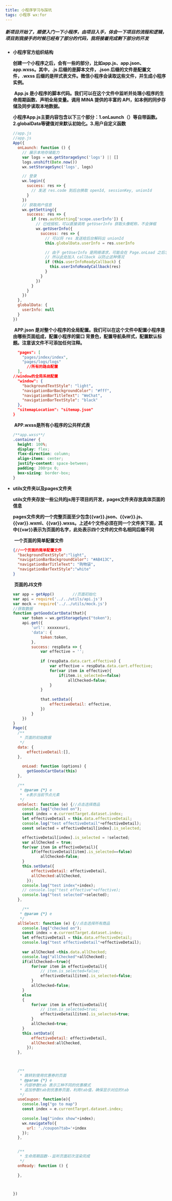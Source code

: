 ```yaml
---
title: 小程序学习与踩坑
tags: 小程序 wx:for
---
```

##### 新项目开始了，顺便入门一下小程序，由项目入手，体会一下项目的流程和逻辑，项目到我接手的时候已经有了部分的代码，我将接着完成剩下部分的开发
<!--more-->

- **小程序官方组织结构**

  ​		**创建一个小程序之后，会有一些的部分，比如app.js、app.json、app.wxss。其中，.js 后缀的是脚本文件，.json 后缀的文件是配置文件，.wxss 后缀的是样式表文件。微信小程序会读取这些文件，并生成小程序实例。**

  ​		**App.js 是小程序的脚本代码。我们可以在这个文件中监听并处理小程序的生命周期函数、声明全局变量。调用 MINA 提供的丰富的 API，如本例的同步存储及同步读取本地数据。**
  
  ​		**小程序App.js主要内容包含以下三个部分：1.onLaunch（）等自带函数。2.globalData等键值对来默认初始化。3.用户自定义函数**
  
  ```javascript
  //app.js
  //app.js
  App({
    onLaunch: function () {
      // 展示本地存储能力
      var logs = wx.getStorageSync('logs') || []
      logs.unshift(Date.now())
      wx.setStorageSync('logs', logs)
  
      // 登录
      wx.login({
        success: res => {
          // 发送 res.code 到后台换取 openId, sessionKey, unionId
        }
      })
      // 获取用户信息
      wx.getSetting({
        success: res => {
          if (res.authSetting['scope.userInfo']) {
            // 已经授权，可以直接调用 getUserInfo 获取头像昵称，不会弹框
            wx.getUserInfo({
              success: res => {
                // 可以将 res 发送给后台解码出 unionId
                this.globalData.userInfo = res.userInfo
  
                // 由于 getUserInfo 是网络请求，可能会在 Page.onLoad 之后才返回
                // 所以此处加入 callback 以防止这种情况
                if (this.userInfoReadyCallback) {
                  this.userInfoReadyCallback(res)
                }
              }
            })
          }
        }
      })
    },
    globalData: {
      userInfo: null
    }
  })
  
  ```
  
  ​		**APP.json 是对整个小程序的全局配置。我们可以在这个文件中配置小程序是由哪些页面组成，配置小程序的窗口 背景色，配置导航条样式，配置默认标题。注意该文件不可添加任何注释。**
  
  ```json
    "pages": [
      "pages/index/index",
      "pages/logs/logs"
        //所有的路由配置
    ],
  //window的全局系统配置
    "window": {
      "backgroundTextStyle": "light",
      "navigationBarBackgroundColor": "#fff",
      "navigationBarTitleText": "WeChat",
      "navigationBarTextStyle": "black"
    },
    "sitemapLocation": "sitemap.json"
  }
  ```
  
  ​		**APP.wxss是所有小程序的公共样式表**
  
  ```css
  /**app.wxss**/
  .container {
    height: 100%;
    display: flex;
    flex-direction: column;
    align-items: center;
    justify-content: space-between;
    padding: 200rpx 0;
    box-sizing: border-box;
  } 
  
  ```
  
- **utils文件夹以及pages文件夹**

  ​		**utils文件夹存放一些公共的js用于项目的开发，pages文件夹存放具体页面的信息**

  ​		**pages文件夹的一个完整页面至少包含{{var}}.json、{{var}}.js、{{var}}.wxml、{{var}}.wxss。上述4个文件必须在同一个文件夹下面，其中{{var}}表示为页面的名字，此处表示四个文件的文件名相同后缀不同**

  ​		**一个页面的简单配置文件**

  ```json
  {//一个页面的简单配置文件
    "backgroundTextStyle":"light",
    "navigationBarBackgroundColor": "#AB413C",
    "navigationBarTitleText": "购物袋",
    "navigationBarTextStyle":"white"
  }
  ```

  ​		**页面的JS文件**

  ```javascript
  var app = getApp()		//页面初始化
  var api = require('../../utils/api.js')
  var mock = require('../../utils/mock.js')
  //获取数据
  function getGoodsCartData(that){
      var token = wx.getStorageSync("token");
      api.get({
          'url': xxxxxxuri,
          'data': {
              token:token,
          },
          success: respData => {
              var effective = '';
           
              if (respData.data.cart.effective) {
                  var effective = respData.data.cart.effective;
                  for(var item in effective){
                      if(item.is_selected==false)
                          allChecked=false; 
                  }
              }
            
              that.setData({
                  effectiveDetail: effective,
              })
          }
      })
  }
  Page({
    /**
     * 页面的初始数据
     */
    data: {
        effectiveDetail:[],
    },
      
      onLoad: function (options) {
        getGoodsCartData(this)
    },
  
    /**
     * @param {*} e
     *  e表示当前节点元素
     */
    onSelect: function (e) {//点击选择商品
      console.log("checked on");
      const index = e.currentTarget.dataset.index;
      let effectiveDetail = this.data.effectiveDetail;
      console.log("test effectiveDetail"+effectiveDetail);
      const selected = effectiveDetail[index].is_selected;
  
      effectiveDetail[index].is_selected = !selected;
      var allChecked = true;
      for(var item in effectiveDetail){
          if(effectiveDetail[item].is_selected==false)
              allChecked=false; 
      }
      this.setData({
          effectiveDetail: effectiveDetail,
          allChecked:allChecked,
        });
      console.log("test index"+index);
      // console.log("test effective"+effective);
      console.log("test selected"+selected);
    },
  
      /**
     * @param {*} e 
     */
    allSelect: function (e) {//点击选择所有商品
      console.log("checked on");
      const index = e.currentTarget.dataset.index;
      let effectiveDetail = this.data.effectiveDetail;
      console.log("test effectiveDetail"+effectiveDetail);
   
      var allChecked =this.data.allChecked;
      console.log("allChecked"+allChecked);
      if(allChecked==true){
          for(var item in effectiveDetail){
              // item.is_selected=false;
              effectiveDetail[item].is_selected=false;
          }
          allChecked=false;
      }
      else
      {
          for(var item in effectiveDetail){
              // item.is_selected=true;
              effectiveDetail[item].is_selected=true;
          }
          allChecked=true;
      }
      this.setData({
          effectiveDetail: effectiveDetail,
          allChecked:allChecked,
        });
    },
  
  
  
    /**
     * 跳转到使用优惠券的页面
     * @param {*} e 
     * 内部参数tab 表示三种不同的优惠模式
     * 追加参数tab到优惠券页面，利用tab值，确保显示对应的tab
     */
    useCoupon: function(e){
      console.log("go to map")
      const index = e.currentTarget.dataset.index;
    
      console.log("index show"+index);
      wx.navigateTo({
        url: './coupon?tab='+index
      });
    },
  
  
    /**
     * 生命周期函数--监听页面初次渲染完成
     */
    onReady: function () {
      
    },
  
  
  
  })
  ```

  

